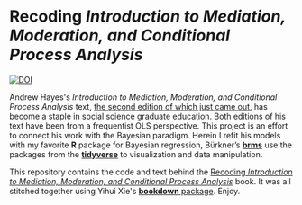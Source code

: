 # Recoding *Introduction to Mediation, Moderation, and Conditional Process Analysis*

[![DOI](https://zenodo.org/badge/DOI/10.5281/zenodo.3589999.svg)](https://doi.org/10.5281/zenodo.3589999)

Andrew Hayes's *Introduction to Mediation, Moderation, and Conditional Process Analysis*  text, [the second edition of which just came out](http://afhayes.com/introduction-to-mediation-moderation-and-conditional-process-analysis.html), has become a staple in social science graduate education. Both editions of his text have been from a frequentist OLS perspective. This project is an effort to connect his work with the Bayesian paradigm. Herein I refit his models with my favorite **R** package for Bayesian regression, Bürkner’s [**brms**](https://github.com/paul-buerkner/brms) use the packages from the [**tidyverse**](https://www.tidyverse.org) to visualization and data manipulation. 

This repository contains the code and text behind the [Recoding *Introduction to Mediation, Moderation, and Conditional Process Analysis*](https://bookdown.org/connect/#/apps/1523/access) book. It was all stitched together using Yihui Xie's [**bookdown** package](https://github.com/rstudio/bookdown). Enjoy.

